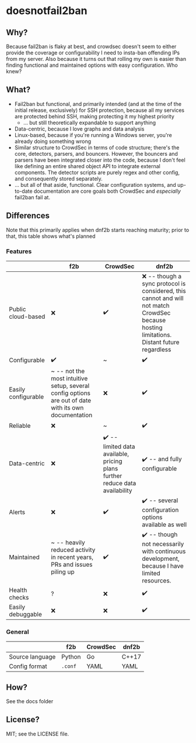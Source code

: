 # doesnotfail2ban

## Why?

Because fail2ban is flaky at best, and crowdsec doesn't seem to either provide the coverage or configurability I need to insta-ban offending IPs from my server. Also because it turns out that rolling my own is easier than finding functional and maintained options with easy configuration. Who knew?

## What?

* Fail2ban but functional, and primarily intended (and at the time of the initial release, exclusively) for SSH protection, because all my services are protected behind SSH, making protecting it my highest priority
    * ... but still theoretically expandable to support anything
* Data-centric, because I love graphs and data analysis
* Linux-based, because if you're running a Windows server, you're already doing something wrong
* Similar structure to CrowdSec in terms of code structure; there's the core, detectors, parsers, and bouncers. However, the bouncers and parsers have been integrated closer into the code, because I don't feel like defining an entire shared object API to integrate external components. The detector scripts are purely regex and other config, and consequently stored separately.
* ... but all of that aside, functional. Clear configuration systems, and up-to-date documentation are core goals both CrowdSec and _especially_ fail2ban fail at.

## Differences

Note that this primarily applies when dnf2b starts reaching maturity; prior to that, this table shows what's planned

### Features
|  | f2b | CrowdSec | dnf2b |
| --- | --- | --- | --- |
| Public cloud-based | ❌ | ✔️ | ❌ -- though a sync protocol is considered, this cannot and will not match CrowdSec because hosting limitations. Distant future regardless |
| Configurable | ✔️ | ~ | ✔️  |
| Easily configurable | ~ -- not the most intuitive setup, several config options are out of date with its own documentation | ❌ | ✔️ |
| Reliable | ❌ | ~ | ✔️ |
| Data-centric | ❌ | ✔️ -- limited data available, pricing plans further reduce data availability | ✔️ -- and fully configurable|
| Alerts | ❌ | ✔️| ✔️ -- several configuration options available as well |
| Maintained | ~ -- heavily reduced activity in recent years, PRs and issues piling up | ✔️ | ✔️ -- though not necessarily with continuous development, because I have limited resources. |
| Health checks | ? | ❌ | ✔️ |
| Easily debuggable | ❌ | ❌ | ✔️ |

### General

|  | f2b | CrowdSec | dnf2b |
| --- | --- | --- | --- |
| Source language | Python | Go | C++17 |
| Config format | `.conf` | YAML | YAML |


## How?

See the docs folder

## License?

MIT; see the LICENSE file.
